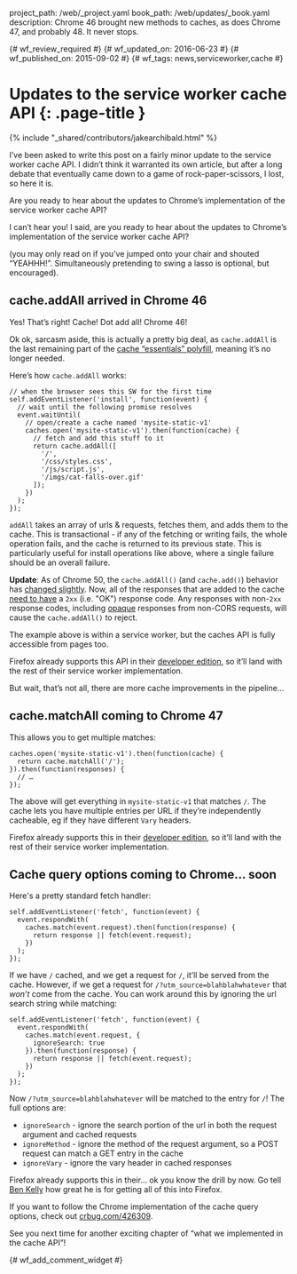 project_path: /web/_project.yaml
book_path: /web/updates/_book.yaml
description: Chrome 46 brought new methods to caches, as does Chrome 47, and probably 48. It never stops.

{# wf_review_required #}
{# wf_updated_on: 2016-06-23 #}
{# wf_published_on: 2015-09-02 #}
{# wf_tags: news,serviceworker,cache #}

# Updates to the service worker cache API {: .page-title }

{% include "_shared/contributors/jakearchibald.html" %}



I’ve been asked to write this post on a fairly minor update to the service worker cache API. I didn’t think it warranted its own article, but after a long debate that eventually came down to a game of rock-paper-scissors, I lost, so here it is.

Are you ready to hear about the updates to Chrome’s implementation of the service worker cache API?

I can’t hear you! I said, are you ready to hear about the updates to Chrome’s implementation of the service worker cache API?

(you may only read on if you’ve jumped onto your chair and shouted “YEAHHH!”. Simultaneously pretending to swing a lasso is optional, but encouraged).

## cache.addAll arrived in Chrome 46

Yes! That’s right! Cache! Dot add all! Chrome 46!

Ok ok, sarcasm aside, this is actually a pretty big deal, as `cache.addAll` is the last remaining part of the [cache “essentials” polyfill](https://github.com/coonsta/cache-polyfill/blob/master/index.js), meaning it’s no longer needed.

Here’s how `cache.addAll` works:


    // when the browser sees this SW for the first time
    self.addEventListener('install', function(event) {
      // wait until the following promise resolves
      event.waitUntil(
        // open/create a cache named 'mysite-static-v1'
        caches.open('mysite-static-v1').then(function(cache) {
          // fetch and add this stuff to it
          return cache.addAll([
            '/',
            '/css/styles.css',
            '/js/script.js',
            '/imgs/cat-falls-over.gif'
          ]);
        })
      );
    });
    

`addAll` takes an array of urls & requests, fetches them, and adds them to the cache. This is transactional - if any of the fetching or writing fails, the whole operation fails, and the cache is returned to its previous state. This is particularly useful for install operations like above, where a single failure should be an overall failure.

**Update**: As of Chrome 50, the `cache.addAll()` (and `cache.add()`) behavior
has [changed slightly](https://github.com/dstockwell/chromium/commit/d8a95558a04b5734bc5568546097799d942aaec5#diff-c0babf201659e01414abe4a511fb8c7cR218).
Now, all of the responses that are added to the
cache [need to have](https://github.com/slightlyoff/ServiceWorker/issues/823) a
`2xx` (i.e. "OK") response code. Any responses with non-`2xx` response codes,
including [opaque](https://fetch.spec.whatwg.org/#concept-filtered-response-opaque)
responses from non-CORS requests, will cause the `cache.addAll()` to reject.

The example above is within a service worker, but the caches API is fully accessible from pages too.

Firefox already supports this API in their [developer edition](https://www.mozilla.org/en-GB/firefox/developer/), so it’ll land with the rest of their service worker implementation.

But wait, that’s not all, there are more cache improvements in the pipeline…

## cache.matchAll coming to Chrome 47

This allows you to get multiple matches:


    caches.open('mysite-static-v1').then(function(cache) {
      return cache.matchAll('/');
    }).then(function(responses) {
      // …
    });
    

The above will get everything in `mysite-static-v1` that matches `/`. The cache lets you have multiple entries per URL if they’re independently cacheable, eg if they have different `Vary` headers.

Firefox already supports this in their [developer edition](https://www.mozilla.org/en-GB/firefox/developer/), so it’ll land with the rest of their service worker implementation.

## Cache query options coming to Chrome… soon

Here's a pretty standard fetch handler:


    self.addEventListener('fetch', function(event) {
      event.respondWith(
        caches.match(event.request).then(function(response) {
          return response || fetch(event.request);
        })
      );
    });
    

If we have `/` cached, and we get a request for `/`, it’ll be served from the cache. However, if we get a request for `/?utm_source=blahblahwhatever` that *won’t* come from the cache. You can work around this by ignoring the url search string while matching:


    self.addEventListener('fetch', function(event) {
      event.respondWith(
        caches.match(event.request, {
          ignoreSearch: true
        }).then(function(response) {
          return response || fetch(event.request);
        })
      );
    });
    

Now `/?utm_source=blahblahwhatever` will be matched to the entry for `/`! The full options are:

* `ignoreSearch` - ignore the search portion of the url in both the request argument and cached requests
* `ignoreMethod` - ignore the method of the request argument, so a POST request can match a GET entry in the cache
* `ignoreVary` - ignore the vary header in cached responses

Firefox already supports this in their… ok you know the drill by now. Go tell [Ben Kelly](https://twitter.com/wanderview) how great he is for getting all of this into Firefox.

If you want to follow the Chrome implementation of the cache query options, check out [crbug.com/426309](https://code.google.com/p/chromium/issues/detail?id=426309).

See you next time for another exciting chapter of “what we implemented in the cache API”!


{# wf_add_comment_widget #}
